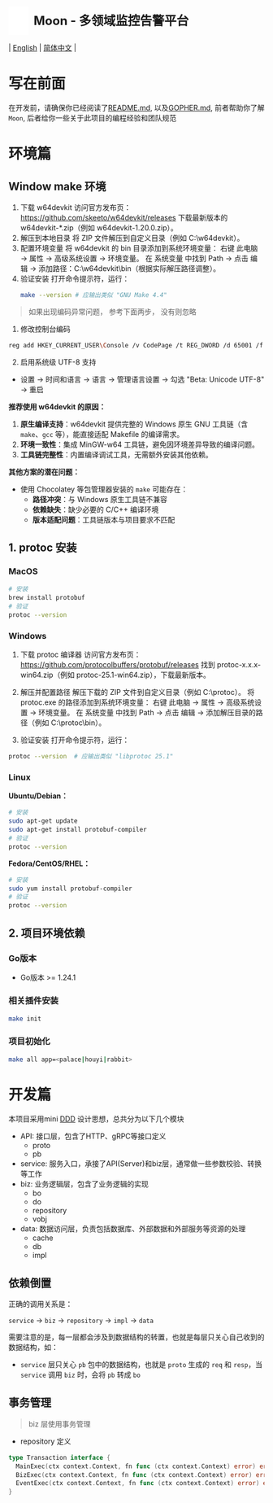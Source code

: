<div style="display: flex; align-items: center;">
  <img 
    src="../images/logo.svg" 
    alt="Logo" 
    style="height: 4em; width: auto; vertical-align: middle; margin-right: 10px;" 
  />
  <h1 style="margin: 0; font-size: 24px; line-height: 1.5;">Moon - 多领域监控告警平台</h1>
</div>

| [English](DEV.md) | [简体中文](DEV.zh-CN.md) |

# 写在前面

在开发前，请确保你已经阅读了[README.md](../README.zh-CN.md), 以及[GOPHER.md](./GOPHER.zh-CN.md), 前者帮助你了解`Moon`,
后者给你一些关于此项目的编程经验和团队规范

# 环境篇

## Window make 环境
1. 下载 w64devkit
   访问官方发布页：https://github.com/skeeto/w64devkit/releases
   下载最新版本的 w64devkit-*.zip（例如 w64devkit-1.20.0.zip）。
2. 解压到本地目录
   将 ZIP 文件解压到自定义目录（例如 C:\w64devkit）。
3. 配置环境变量
   将 w64devkit 的 bin 目录添加到系统环境变量：
   右键 此电脑 → 属性 → 高级系统设置 → 环境变量。
   在 系统变量 中找到 Path → 点击 编辑 → 添加路径：C:\w64devkit\bin（根据实际解压路径调整）。
4. 验证安装
   打开命令提示符，运行：
   ```bash
   make --version # 应输出类似 "GNU Make 4.4"
   ```
> 如果出现编码异常问题， 参考下面两步， 没有则忽略
   1. 修改控制台编码
   ```bash
   reg add HKEY_CURRENT_USER\Console /v CodePage /t REG_DWORD /d 65001 /f
   ```

   2. 启用系统级 UTF-8 支持
   -  设置 → 时间和语言 → 语言 → 管理语言设置 → 勾选 "Beta: Unicode UTF-8" → 重启

**推荐使用 w64devkit 的原因：**
1. **原生编译支持**：w64devkit 提供完整的 Windows 原生 GNU 工具链（含 `make`、`gcc` 等），能直接适配 Makefile 的编译需求。
2. **环境一致性**：集成 MinGW-w64 工具链，避免因环境差异导致的编译问题。
3. **工具链完整性**：内置编译调试工具，无需额外安装其他依赖。

**其他方案的潜在问题：**
- 使用 Chocolatey 等包管理器安装的 `make` 可能存在：
    - **路径冲突**：与 Windows 原生工具链不兼容
    - **依赖缺失**：缺少必要的 C/C++ 编译环境
    - **版本适配问题**：工具链版本与项目要求不匹配


## 1. protoc 安装

### MacOS

```bash
# 安装
brew install protobuf
# 验证
protoc --version
```

### Windows

1. 下载 protoc 编译器
   访问官方发布页：https://github.com/protocolbuffers/protobuf/releases
   找到 protoc-x.x.x-win64.zip（例如 protoc-25.1-win64.zip），下载最新版本。

2. 解压并配置路径
   解压下载的 ZIP 文件到自定义目录（例如 C:\protoc）。
   将 protoc.exe 的路径添加到系统环境变量：
   右键 此电脑 → 属性 → 高级系统设置 → 环境变量。
   在 系统变量 中找到 Path → 点击 编辑 → 添加解压目录的路径（例如 C:\protoc\bin）。

3. 验证安装
   打开命令提示符，运行：

```bash
protoc --version  # 应输出类似 "libprotoc 25.1"
```

### Linux

**Ubuntu/Debian：**

```bash
# 安装
sudo apt-get update
sudo apt-get install protobuf-compiler
# 验证
protoc --version
```

**Fedora/CentOS/RHEL：**

```bash
# 安装
sudo yum install protobuf-compiler
# 验证
protoc --version
```

## 2. 项目环境依赖

### Go版本

* Go版本 >= 1.24.1

### 相关插件安装

```bash
make init
```

### 项目初始化

```bash
make all app=<palace|houyi|rabbit>
```

# 开发篇

本项目采用mini [DDD](https://www.google.com/search?q=DDD) 设计思想，总共分为以下几个模块

* API: 接口层，包含了HTTP、gRPC等接口定义
    * proto
    * pb
* service: 服务入口，承接了API(Server)和biz层，通常做一些参数校验、转换等工作
* biz: 业务逻辑层，包含了业务逻辑的实现
    * bo
    * do
    * repository
    * vobj
* data: 数据访问层，负责包括数据库、外部数据和外部服务等资源的处理
    * cache
    * db
    * impl

## 依赖倒置

正确的调用关系是：

`service` -> `biz` -> `repository` -> `impl` -> `data`

需要注意的是，每一层都会涉及到数据结构的转置，也就是每层只关心自己收到的数据结构，如：

- `service` 层只关心 `pb` 包中的数据结构，也就是 `proto` 生成的 `req` 和 `resp`，当 `service` 调用 `biz` 时，会将 `pb`
  转成 `bo`

## 事务管理

> biz 层使用事务管理

* repository 定义

```go
type Transaction interface {
  MainExec(ctx context.Context, fn func (ctx context.Context) error) error
  BizExec(ctx context.Context, fn func (ctx context.Context) error) error
  EventExec(ctx context.Context, fn func (ctx context.Context) error) error
}
```
